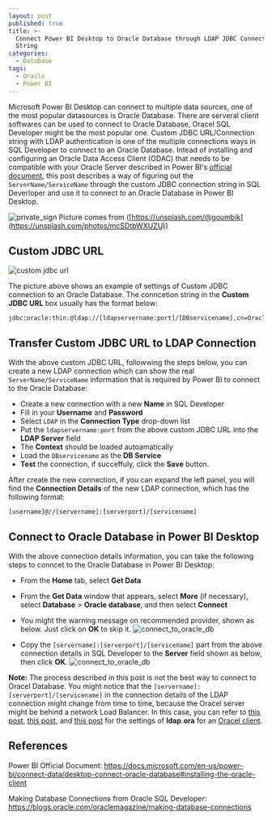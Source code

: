 ```yaml
---
layout: post
published: true
title: >-
  Connect Power BI Desktop to Oracle Database through LDAP JDBC Connection
  String
categories:
  - Database
tags:
  - Oracle
  - Power BI
---
```

Microsoft Power BI Desktop can connect to multiple data sources, one of the most popular datasources is Oracle Database. There are serveral client softwares can be used to connect to Oracle Database, Oracel SQL Developer might be the most popular one. Custom JDBC URL/Connection string with LDAP authentication is one of the multiple connections ways in SQL Developer to connect to an Oracle Database. Intead of installing and configuring an Oracle Data Access Client (ODAC) that needs to be compatible with your Oracle Server described in Power BI's [official document](https://docs.microsoft.com/en-us/power-bi/connect-data/desktop-connect-oracle-database#installing-the-oracle-client), this post describes a way of figuring out the `ServerName/ServiceName` through the custom JDBC connection string in SQL Deverloper and use it to connect to an Oracle Database in Power BI Desktop.  
<!--more-->

![private_sign]({{site.baseurl}}/img/post/dashboard.jpg)
Picture comes from ([https://unsplash.com/@goumbik](https://unsplash.com/photos/mcSDtbWXUZU))

## Custom JDBC URL
![custom jdbc url]({{site.baseurl}}/img/post/sql_developer01.PNG)

The picture above shows an example of settings of Custom JDBC connection to an Oracle Database. The conncetion string in the **Custom JDBC URL** box usually has the format below:
```
jdbc:oracle:thin:@ldap://[ldapservername:port]/[DBservicename],cn=Oraclecontext,dc=domaincontext1,dc=domaincontext2
```
## Transfer Custom JDBC URL to LDAP Connection
With the above custom JDBC URL, followwing the steps below, you can create a new LDAP connection which can show the real `ServerName/ServiceName` information that is required by Power BI to connect to the Oracle Database:
* Create a new connection with a new **Name** in SQL Developer
* Fill in your **Username** and **Password**
* Select `LDAP` in the **Connection Type** drop-down list
* Put the `ldapservername:port` from the above custom JDBC URL into the **LDAP Server** field
* The **Context** should be loaded autoamatically
* Load the `DBservicename` as the **DB Service**
* **Test** the connection, if succeffuly, click the **Save** button.

After create the new connection, if you can expand the left panel, you will find the **Connection Details** of the new LDAP connection, which has the following format:
```
[username]@//[servername]:[serverport]/[servicename]
```

## Connect to Oracle Database in Power BI Desktop
With the  above connection details information, you can take the following steps to conncet to the Oracle Database in Power BI Desktop:
* From the **Home** tab, select **Get Data**
* From the **Get Data** window that appears, select **More** (if necessary), select **Database** > **Oracle database**, and then select **Connect**
* You might the warning message on recommended provider, shown as below. Just click on **OK** to skip it.
![connect_to_oracle_db]({{site.baseurl}}/img/post/connect-oracle-database_2.png)

* Copy the `[servername]:[serverport]/[servicename]` part from the above connection details in SQL Developer to the **Server** field shown as below, then click **OK**.
![connect_to_oracle_db]({{site.baseurl}}/img/post/connect-oracle-database_3.png)

**Note:**
The process described in this post is not the best way to connect to Oracel Database. You might notice that the `[servername]:[serverport]/[servicename]` in the connection details of the LDAP connection might change from time to time, because the Oracel server might be behind a network Load Balancer. In this case, you can refer to [this post](https://medium.com/@eikonomega/connecting-to-oracle-database-with-cx-oracle-and-ldap-5da7925a305c), [this post](http://technologydribble.info/2015/02/10/how-to-create-an-oracle-database-link-using-ldap-authentication/), and [this post](https://docs.oracle.com/cd/E11882_01/network.112/e10835/ldap.htm#NETRF011) for the settings of **ldap.ora** for an [Oracel client](https://www.oracle.com/database/technologies/install-odac-12c-122010.html).


## References
Power BI Official Document:
https://docs.microsoft.com/en-us/power-bi/connect-data/desktop-connect-oracle-database#installing-the-oracle-client

Making Database Connections from Oracle SQL Developer:
https://blogs.oracle.com/oraclemagazine/making-database-connections
